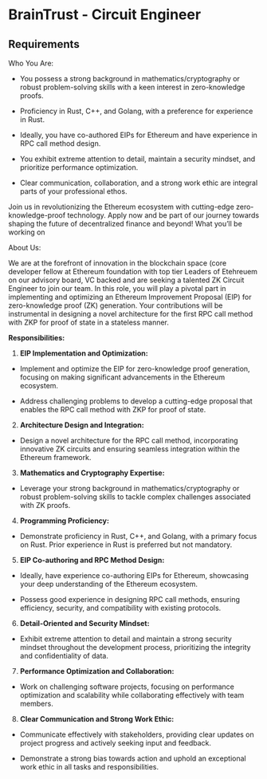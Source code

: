 # BrainTrust - Circuit Engineer

## Requirements

Who You Are:

- You possess a strong background in mathematics/cryptography or robust problem-solving skills with a keen interest in zero-knowledge proofs.

- Proficiency in Rust, C++, and Golang, with a preference for experience in Rust.

- Ideally, you have co-authored EIPs for Ethereum and have experience in RPC call method design.

- You exhibit extreme attention to detail, maintain a security mindset, and prioritize performance optimization.

- Clear communication, collaboration, and a strong work ethic are integral parts of your professional ethos.

Join us in revolutionizing the Ethereum ecosystem with cutting-edge zero-knowledge-proof technology. Apply now and be part of our journey towards shaping the future of decentralized finance and beyond!
What you’ll be working on

About Us:

We are at the forefront of innovation in the blockchain space (core developer fellow at Ethereum foundation with top tier Leaders of Etehreuem on our advisory board, VC backed and are seeking a talented ZK Circuit Engineer to join our team. In this role, you will play a pivotal part in implementing and optimizing an Ethereum Improvement Proposal (EIP) for zero-knowledge proof (ZK) generation. Your contributions will be instrumental in designing a novel architecture for the first RPC call method with ZKP for proof of state in a stateless manner.


**Responsibilities:**


1. **EIP Implementation and Optimization:**

- Implement and optimize the EIP for zero-knowledge proof generation, focusing on making significant advancements in the Ethereum ecosystem.

- Address challenging problems to develop a cutting-edge proposal that enables the RPC call method with ZKP for proof of state.


2. **Architecture Design and Integration:**

- Design a novel architecture for the RPC call method, incorporating innovative ZK circuits and ensuring seamless integration within the Ethereum framework.


3. **Mathematics and Cryptography Expertise:**

- Leverage your strong background in mathematics/cryptography or robust problem-solving skills to tackle complex challenges associated with ZK proofs.


4. **Programming Proficiency:**

- Demonstrate proficiency in Rust, C++, and Golang, with a primary focus on Rust. Prior experience in Rust is preferred but not mandatory.


5. **EIP Co-authoring and RPC Method Design:**

- Ideally, have experience co-authoring EIPs for Ethereum, showcasing your deep understanding of the Ethereum ecosystem.

- Possess good experience in designing RPC call methods, ensuring efficiency, security, and compatibility with existing protocols.


6. **Detail-Oriented and Security Mindset:**

- Exhibit extreme attention to detail and maintain a strong security mindset throughout the development process, prioritizing the integrity and confidentiality of data.


7. **Performance Optimization and Collaboration:**

- Work on challenging software projects, focusing on performance optimization and scalability while collaborating effectively with team members.


8. **Clear Communication and Strong Work Ethic:**

- Communicate effectively with stakeholders, providing clear updates on project progress and actively seeking input and feedback.

- Demonstrate a strong bias towards action and uphold an exceptional work ethic in all tasks and responsibilities.
